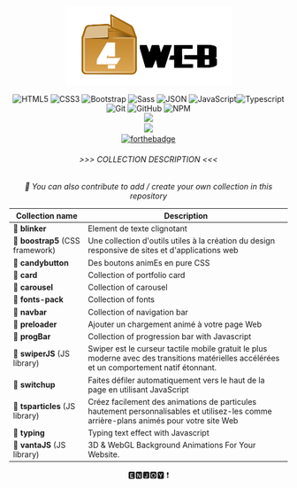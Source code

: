 <div align="center">
<img src="./4web.png" width="300">

![HTML5](https://img.shields.io/badge/-HTML5-777?style=flat&logo=html5&logoColor=ffffff&labelColor=E34F26) ![CSS3](https://img.shields.io/badge/-CSS3-777?style=flat&logo=css3&logoColor=ffffff&labelColor=1572B6) ![Bootstrap](https://img.shields.io/badge/-Bootstrap-777?style=flat&logo=bootstrap&logoColor=ffffff&labelColor=563D7C) ![Sass](https://img.shields.io/badge/-Sass-777?style=flat&logo=sass&logoColor=ffffff&labelColor=%23CC6699) ![JSON](https://img.shields.io/badge/-JSON-777?style=flat&logo=JSON&logoColor=777&labelColor=ffffff) ![JavaScript](https://img.shields.io/badge/-JavaScript-777?style=flat&logo=javascript&logoColor=dbb332&labelColor=ffffff)![Typescript](https://img.shields.io/badge/-Typescript-777?style=flat&logo=typescript&logoColor=dodgerblue&labelColor=ffffff)
![Git](https://img.shields.io/badge/-Git-777?style=flat&logo=git&logoColor=F05032&labelColor=ffffff) ![GitHub](https://img.shields.io/badge/-GitHub-777?style=flat&logo=github&logoColor=777&labelColor=ffffff) ![NPM](https://img.shields.io/badge/-NPM-777?style=flat&logo=npm&labelColor=ffffff)<br>
<img src="https://forthebadge.com/images/badges/built-by-developers.svg" width="175">
<br>
<img src="https://forthebadge.com/images/badges/built-with-love.svg" width="104">
<br>
[![forthebadge](https://forthebadge.com/images/badges/for-you.svg)](https://forthebadge.com)
<br>
<h6>>>> COLLECTION DESCRIPTION <<<</h6>

*📨 You can also contribute to add / create your own collection in this repository*
</div>

|<center>Collection name</center>|<center>Description</center>|
|:-|:-|
|📌 **blinker**|Element de texte clignotant|
|📌 **boostrap5** (CSS framework)|Une collection d'outils utiles à la création du design responsive de sites et d'applications web|
|📌 **candybutton**|Des boutons animEs en pure CSS|
|📌 **card**|Collection of portfolio card|
|📌 **carousel**|Collection of carousel|
|📌 **fonts-pack**|Collection of fonts|
|📌 **navbar**|Collection of navigation bar|
|📌 **preloader**|Ajouter un chargement animé à votre page Web|
|📌 **progBar**|Collection of progression bar with Javascript|
|📌 **swiperJS** (JS library)|Swiper est le curseur tactile mobile gratuit le plus moderne avec des transitions matérielles accélérées et un comportement natif étonnant.|
|📌 **switchup**|Faites défiler automatiquement vers le haut de la page en utilisant JavaScript|
|📌 **tsparticles** (JS library)|Créez facilement des animations de particules hautement personnalisables et utilisez-les comme arrière-plans animés pour votre site Web|
|📌 **typing**|Typing text effect with Javascript|
|📌 **vantaJS** (JS library)|3D & WebGL Background Animations For Your Website.|
<center>
🅴🅽🅹🅾🆈 ❗
</center>

